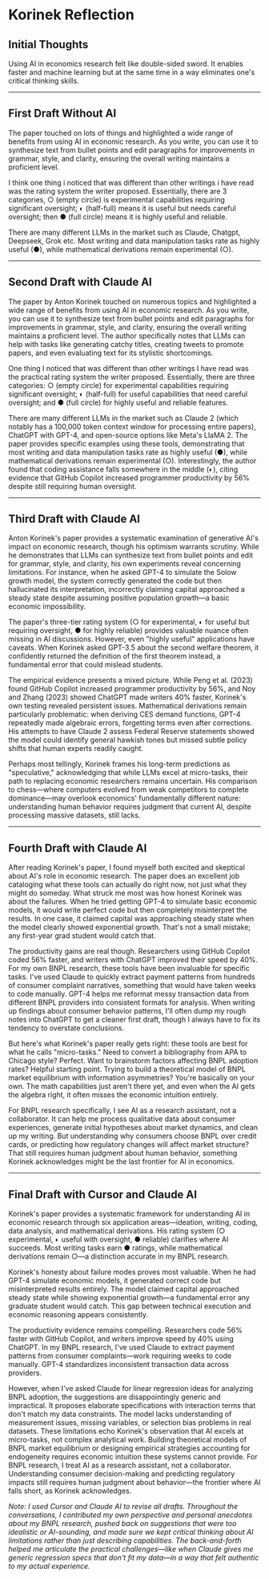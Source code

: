 # Korinek Reflection

## Initial Thoughts

Using AI in economics research felt like double-sided sword. It enables faster and machine learning but at the same time in a way eliminates one's critical thinking skills.

---

## First Draft Without AI

The paper touched on lots of things and highlighted a wide range of benefits from using AI in economic research. As you write, you can use it to synthesize text from bullet points and edit paragraphs for improvements in grammar, style, and clarity, ensuring the overall writing maintains a proficient level. 

I think one thing i noticed that was different than other writings i have read was the rating system the writer proposed. Essentially, there are 3 categories, ○ (empty circle) is experimental capabilities requiring significant oversight; ◐ (half-full) means it is useful but needs careful oversight; then ● (full circle) means it is highly useful and reliable. 

There are many different LLMs in the market such as Claude, Chatgpt, Deepseek, Grok etc. Most writing and data manipulation tasks rate as highly useful (●), while mathematical derivations remain experimental (○).

---

## Second Draft with Claude AI

The paper by Anton Korinek touched on numerous topics and highlighted a wide range of benefits from using AI in economic research. As you write, you can use it to synthesize text from bullet points and edit paragraphs for improvements in grammar, style, and clarity, ensuring the overall writing maintains a proficient level. The author specifically notes that LLMs can help with tasks like generating catchy titles, creating tweets to promote papers, and even evaluating text for its stylistic shortcomings.

One thing I noticed that was different than other writings I have read was the practical rating system the writer proposed. Essentially, there are three categories: ○ (empty circle) for experimental capabilities requiring significant oversight; ◐ (half-full) for useful capabilities that need careful oversight; and ● (full circle) for highly useful and reliable features.

There are many different LLMs in the market such as Claude 2 (which notably has a 100,000 token context window for processing entire papers), ChatGPT with GPT-4, and open-source options like Meta's LlaMA 2. The paper provides specific examples using these tools, demonstrating that most writing and data manipulation tasks rate as highly useful (●), while mathematical derivations remain experimental (○). Interestingly, the author found that coding assistance falls somewhere in the middle (◐), citing evidence that GitHub Copilot increased programmer productivity by 56% despite still requiring human oversight.

---

## Third Draft with Claude AI

Anton Korinek's paper provides a systematic examination of generative AI's impact on economic research, though his optimism warrants scrutiny. While he demonstrates that LLMs can synthesize text from bullet points and edit for grammar, style, and clarity, his own experiments reveal concerning limitations. For instance, when he asked GPT-4 to simulate the Solow growth model, the system correctly generated the code but then hallucinated its interpretation, incorrectly claiming capital approached a steady state despite assuming positive population growth—a basic economic impossibility.

The paper's three-tier rating system (○ for experimental, ◐ for useful but requiring oversight, ● for highly reliable) provides valuable nuance often missing in AI discussions. However, even "highly useful" applications have caveats. When Korinek asked GPT-3.5 about the second welfare theorem, it confidently returned the definition of the first theorem instead, a fundamental error that could mislead students.

The empirical evidence presents a mixed picture. While Peng et al. (2023) found GitHub Copilot increased programmer productivity by 56%, and Noy and Zhang (2023) showed ChatGPT made writers 40% faster, Korinek's own testing revealed persistent issues. Mathematical derivations remain particularly problematic: when deriving CES demand functions, GPT-4 repeatedly made algebraic errors, forgetting terms even after corrections. His attempts to have Claude 2 assess Federal Reserve statements showed the model could identify general hawkish tones but missed subtle policy shifts that human experts readily caught.

Perhaps most tellingly, Korinek frames his long-term predictions as "speculative," acknowledging that while LLMs excel at micro-tasks, their path to replacing economic researchers remains uncertain. His comparison to chess—where computers evolved from weak competitors to complete dominance—may overlook economics' fundamentally different nature: understanding human behavior requires judgment that current AI, despite processing massive datasets, still lacks.

---

## Fourth Draft with Claude AI

After reading Korinek's paper, I found myself both excited and skeptical about AI's role in economic research. The paper does an excellent job cataloging what these tools can actually do right now, not just what they might do someday. What struck me most was how honest Korinek was about the failures. When he tried getting GPT-4 to simulate basic economic models, it would write perfect code but then completely misinterpret the results. In one case, it claimed capital was approaching steady state when the model clearly showed exponential growth. That's not a small mistake; any first-year grad student would catch that.

The productivity gains are real though. Researchers using GitHub Copilot coded 56% faster, and writers with ChatGPT improved their speed by 40%. For my own BNPL research, these tools have been invaluable for specific tasks. I've used Claude to quickly extract payment patterns from hundreds of consumer complaint narratives, something that would have taken weeks to code manually. GPT-4 helps me reformat messy transaction data from different BNPL providers into consistent formats for analysis. When writing up findings about consumer behavior patterns, I'll often dump my rough notes into ChatGPT to get a cleaner first draft, though I always have to fix its tendency to overstate conclusions.

But here's what Korinek's paper really gets right: these tools are best for what he calls "micro-tasks." Need to convert a bibliography from APA to Chicago style? Perfect. Want to brainstorm factors affecting BNPL adoption rates? Helpful starting point. Trying to build a theoretical model of BNPL market equilibrium with information asymmetries? You're basically on your own. The math capabilities just aren't there yet, and even when the AI gets the algebra right, it often misses the economic intuition entirely.

For BNPL research specifically, I see AI as a research assistant, not a collaborator. It can help me process qualitative data about consumer experiences, generate initial hypotheses about market dynamics, and clean up my writing. But understanding why consumers choose BNPL over credit cards, or predicting how regulatory changes will affect market structure? That still requires human judgment about human behavior, something Korinek acknowledges might be the last frontier for AI in economics.

---

## Final Draft with Cursor and Claude AI

Korinek's paper provides a systematic framework for understanding AI in economic research through six application areas—ideation, writing, coding, data analysis, and mathematical derivations. His rating system (○ experimental, ◐ useful with oversight, ● reliable) clarifies where AI succeeds. Most writing tasks earn ● ratings, while mathematical derivations remain ○—a distinction accurate in my BNPL research.

Korinek's honesty about failure modes proves most valuable. When he had GPT-4 simulate economic models, it generated correct code but misinterpreted results entirely. The model claimed capital approached steady state while showing exponential growth—a fundamental error any graduate student would catch. This gap between technical execution and economic reasoning appears consistently.

The productivity evidence remains compelling. Researchers code 56% faster with GitHub Copilot, and writers improve speed by 40% using ChatGPT. In my BNPL research, I've used Claude to extract payment patterns from consumer complaints—work requiring weeks to code manually. GPT-4 standardizes inconsistent transaction data across providers.

However, when I've asked Claude for linear regression ideas for analyzing BNPL adoption, the suggestions are disappointingly generic and impractical. It proposes elaborate specifications with interaction terms that don't match my data constraints. The model lacks understanding of measurement issues, missing variables, or selection bias problems in real datasets. These limitations echo Korinek's observation that AI excels at micro-tasks, not complex analytical work. Building theoretical models of BNPL market equilibrium or designing empirical strategies accounting for endogeneity requires economic intuition these systems cannot provide. For BNPL research, I treat AI as a research assistant, not a collaborator. Understanding consumer decision-making and predicting regulatory impacts still requires human judgment about behavior—the frontier where AI falls short, as Korinek acknowledges.

*Note: I used Cursor and Claude AI to revise all drafts. Throughout the conversations, I contributed my own perspective and personal anecdotes about my BNPL research, pushed back on suggestions that were too idealistic or AI-sounding, and made sure we kept critical thinking about AI limitations rather than just describing capabilities. The back-and-forth helped me articulate the practical challenges—like when Claude gives me generic regression specs that don't fit my data—in a way that felt authentic to my actual experience.*
